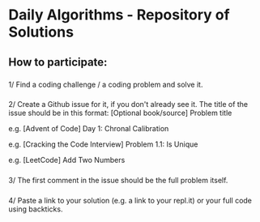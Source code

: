 # Daily Algorithms - Repository of Solutions
## How to participate: 

### 
1/ Find a coding challenge / a coding problem and solve it. 

###
2/ Create a Github issue for it, if you don't already see it. The title of the issue should be in this format:
[Optional book/source] Problem title

e.g. [Advent of Code] Day 1: Chronal Calibration

e.g. [Cracking the Code Interview] Problem 1.1: Is Unique

e.g. [LeetCode] Add Two Numbers

###
3/ The first comment in the issue should be the full problem itself.

###
4/ Paste a link to your solution (e.g. a link to your repl.it) or your full code using backticks. 
